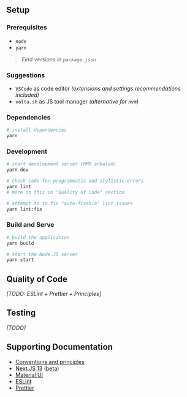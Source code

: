 ## Setup

### Prerequisites
- `node`
- `yarn`

> _Find versions in `package.json`_
### Suggestions
- `VSCode` as code editor _(extensions and settings recommendations included)_
- `volta.sh` as JS tool manager _(alternative for `nvm`)_

### Dependencies
```bash
# install dependencies
yarn
```

### Development
```bash
# start development server (HMR enbaled)
yarn dev

# check code for programmatic and stylistic errors
yarn lint
# more on this in "Quality of Code" section

# attempt to to fix "auto-fixable" lint issues
yarn lint:fix
```

### Build and Serve
```bash
# build the application
yarn build

# start the Node.JS server
yarn start
```

## Quality of Code
_[TODO: ESLint + Prettier + Principles]_

## Testing
_[TODO]_

## Supporting Documentation
- [Conventions and principles](https://github.com/lux-group/www-le-customer/blob/master/docs/index.md)
- [Next.JS 13](https://nextjs.org/docs/getting-started) ([beta](https://beta.nextjs.org/docs))
- [Material UI](https://mui.com/material-ui/getting-started/overview/)
- [ESLint](https://eslint.org/docs/latest/use/getting-started)
- [Prettier](https://prettier.io/docs/en/index.html)
